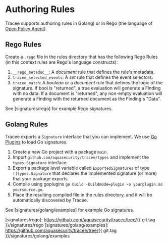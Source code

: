 # Authoring Rules
Tracee supports authoring rules in Golang) or in Rego (the language of [Open Policy Agent]).

## Rego Rules

Create a `.rego` file in the rules directory that has the following Rego Rules (in this context rules are Rego's language constructs):

1. `__rego_metadoc__`: A *document* rule that defines the rule's metadata.
2. `tracee_selected_events`: A *set* rule that defines the event selectors.
3. `tracee_match`: A *boolean* or a *document* rule that defines the logic of the signature. If bool is "returned", a true evaluation will generate a Finding with no data. If a document is "returned", any non-empty evaluation will generate a Finding with the returned document as the Finding's "Data".

See [signatures/rego] for example Rego signatures.

## Golang Rules

Tracee exports a `Signature` interface that you can implement. We use [Go Plugins] to load Go signatures.

1. Create a new Go project with a package `main`.
2. Import `github.com/aquasecurity/tracee/types` and implement the `types.Signature` interface.
3. Export a package level variable called `ExportedSignatures` of type `[]types.Signature` that declares the implemented signature (or more) that your package exports.
4. Compile using goplugins `go build -buildmode=plugin -o yourplugin.so yoursource.go`.
5. Place the resulting compiled file in the rules directory, and it will be automatically discovered by Tracee.

See [signatures/golang/examples] for example Go signatures.

[Open Policy Agent]: https://github.com/open-policy-agent/opa/
[Go Plugins]: https://golang.org/pkg/plugin/
[signatures/rego]: https://github.com/aquasecurity/tracee/tree/{{ git.tag }}/signatures/rego
[signatures/golang/examples]: https://github.com/aquasecurity/tracee/tree/{{ git.tag }}/signatures/golang/examples
